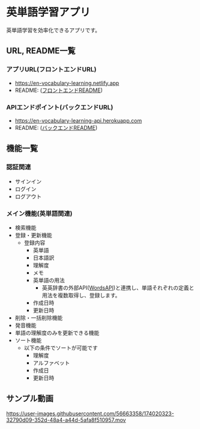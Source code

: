 # 英単語学習アプリ
英単語学習を効率化できるアプリです。

## URL, README一覧
### アプリURL(フロントエンドURL)
- https://en-vocabulary-learning.netlify.app
- README: ([フロントエンドREADME](https://github.com/yohei222/en_vocabulary_learning/blob/master/fronted/README.md))

### APIエンドポイント(バックエンドURL)
- https://en-vocabulary-learning-api.herokuapp.com
- README: ([バックエンドREADME](https://github.com/yohei222/en_vocabulary_learning/blob/master/backend/README.md))

## 機能一覧
### 認証関連
- サインイン
- ログイン
- ログアウト

### メイン機能(英単語関連)
- 検索機能
- 登録・更新機能
  - 登録内容
    - 英単語
    - 日本語訳
    - 理解度
    - メモ
    - 英単語の用法
      - 英英辞書の外部API([WordsAPI](https://www.wordsapi.com))と連携し、単語それぞれの定義と用法を複数取得し、登録します。
    - 作成日時
    - 更新日時    
- 削除・一括削除機能
- 発音機能
- 単語の理解度のみを更新できる機能
- ソート機能
  - 以下の条件でソートが可能です
    - 理解度
    - アルファベット
    - 作成日
    - 更新日時

## サンプル動画
https://user-images.githubusercontent.com/56663358/174020323-32790d09-352d-48a4-a44d-5afa8f510957.mov


